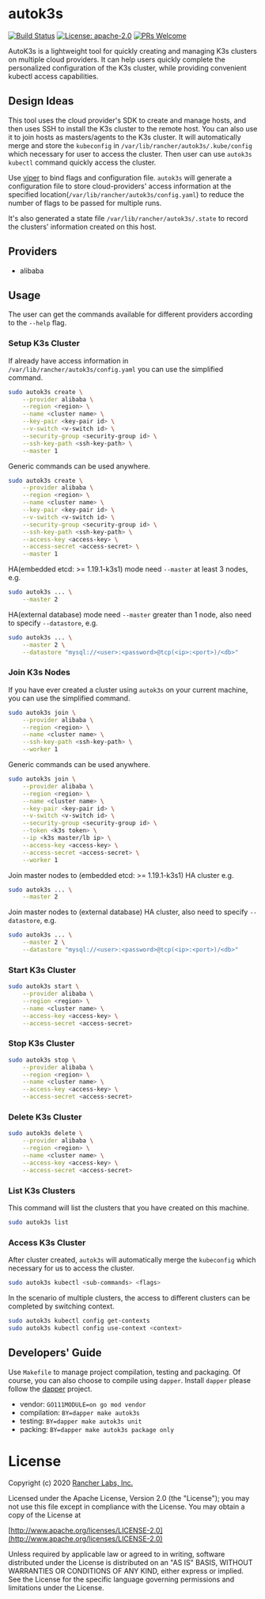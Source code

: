 # autok3s
[![Build Status](http://drone-pandaria.cnrancher.com/api/badges/cnrancher/autok3s/status.svg)](http://drone-pandaria.cnrancher.com/cnrancher/autok3s)
[![License: apache-2.0](https://img.shields.io/badge/License-apache2-default.svg)](https://opensource.org/licenses/Apache-2.0)
[![PRs Welcome](https://img.shields.io/badge/PRs-welcome-brightgreen.svg)](http://github.com/cnrancher/autok3s/pulls)

AutoK3s is a lightweight tool for quickly creating and managing K3s clusters on multiple cloud providers.
It can help users quickly complete the personalized configuration of the K3s cluster, while providing convenient kubectl access capabilities.

## Design Ideas
This tool uses the cloud provider's SDK to create and manage hosts, and then uses SSH to install the K3s cluster to the remote host.
You can also use it to join hosts as masters/agents to the K3s cluster. It will automatically merge and store the `kubeconfig` in `/var/lib/rancher/autok3s/.kube/config` which necessary for user to access the cluster.
Then user can use `autok3s kubectl` command quickly access the cluster.

Use [viper](https://github.com/spf13/viper) to bind flags and configuration file. `autok3s` will generate a configuration file to store cloud-providers' access information at the specified location(`/var/lib/rancher/autok3s/config.yaml`) to reduce the number of flags to be passed for multiple runs.

It's also generated a state file `/var/lib/rancher/autok3s/.state` to record the clusters' information created on this host.

## Providers
- alibaba

## Usage
The user can get the commands available for different providers according to the `--help` flag.

### Setup K3s Cluster
If already have access information in `/var/lib/rancher/autok3s/config.yaml` you can use the simplified command.
```bash
sudo autok3s create \
    --provider alibaba \
    --region <region> \
    --name <cluster name> \
    --key-pair <key-pair id> \
    --v-switch <v-switch id> \
    --security-group <security-group id> \
    --ssh-key-path <ssh-key-path> \
    --master 1
```

Generic commands can be used anywhere.
```bash
sudo autok3s create \
    --provider alibaba \
    --region <region> \
    --name <cluster name> \
    --key-pair <key-pair id> \
    --v-switch <v-switch id> \
    --security-group <security-group id> \
    --ssh-key-path <ssh-key-path> \
    --access-key <access-key> \
    --access-secret <access-secret> \
    --master 1
```

HA(embedded etcd: >= 1.19.1-k3s1) mode need `--master` at least 3 nodes, e.g.
```bash
sudo autok3s ... \
    --master 2
```

HA(external database) mode need `--master` greater than 1 node, also need to specify `--datastore`, e.g.
```bash
sudo autok3s ... \
    --master 2 \
    --datastore "mysql://<user>:<password>@tcp(<ip>:<port>)/<db>"
```

### Join K3s Nodes
If you have ever created a cluster using `autok3s` on your current machine, you can use the simplified command.
```bash
sudo autok3s join \
    --provider alibaba \
    --region <region> \
    --name <cluster name> \
    --ssh-key-path <ssh-key-path> \
    --worker 1
```

Generic commands can be used anywhere.
```bash
sudo autok3s join \
    --provider alibaba \
    --region <region> \
    --name <cluster name> \
    --key-pair <key-pair id> \
    --v-switch <v-switch id> \
    --security-group <security-group id> \
    --token <k3s token> \
    --ip <k3s master/lb ip> \
    --access-key <access-key> \
    --access-secret <access-secret> \
    --worker 1
```

Join master nodes to (embedded etcd: >= 1.19.1-k3s1) HA cluster e.g.
```bash
sudo autok3s ... \
    --master 2
```

Join master nodes to (external database) HA cluster, also need to specify `--datastore`, e.g.
```bash
sudo autok3s ... \
    --master 2 \
    --datastore "mysql://<user>:<password>@tcp(<ip>:<port>)/<db>"
```

### Start K3s Cluster
```bash
sudo autok3s start \
    --provider alibaba \
    --region <region> \
    --name <cluster name> \
    --access-key <access-key> \
    --access-secret <access-secret>
```

### Stop K3s Cluster
```bash
sudo autok3s stop \
    --provider alibaba \
    --region <region> \
    --name <cluster name> \
    --access-key <access-key> \
    --access-secret <access-secret>
```

### Delete K3s Cluster
```bash
sudo autok3s delete \
    --provider alibaba \
    --region <region> \
    --name <cluster name> \
    --access-key <access-key> \
    --access-secret <access-secret>
```

### List K3s Clusters
This command will list the clusters that you have created on this machine.
```bash
sudo autok3s list
```

### Access K3s Cluster
After cluster created, `autok3s` will automatically merge the `kubeconfig` which necessary for us to access the cluster.
```bash
sudo autok3s kubectl <sub-commands> <flags>
```

In the scenario of multiple clusters, the access to different clusters can be completed by switching context.
```bash
sudo autok3s kubectl config get-contexts
sudo autok3s kubectl config use-context <context>
```

## Developers' Guide
Use `Makefile` to manage project compilation, testing and packaging.
Of course, you can also choose to compile using `dapper`.
Install `dapper` please follow the [dapper](https://github.com/rancher/dapper) project.

- vendor: `GO111MODULE=on go mod vendor`
- compilation: `BY=dapper make autok3s`
- testing: `BY=dapper make autok3s unit`
- packing: `BY=dapper make autok3s package only`

# License

Copyright (c) 2020 [Rancher Labs, Inc.](http://rancher.com)

Licensed under the Apache License, Version 2.0 (the "License");
you may not use this file except in compliance with the License.
You may obtain a copy of the License at

[http://www.apache.org/licenses/LICENSE-2.0](http://www.apache.org/licenses/LICENSE-2.0)

Unless required by applicable law or agreed to in writing, software
distributed under the License is distributed on an "AS IS" BASIS,
WITHOUT WARRANTIES OR CONDITIONS OF ANY KIND, either express or implied.
See the License for the specific language governing permissions and
limitations under the License.
